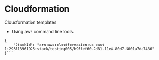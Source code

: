 Cloudformation
==============

Cloudformation templates


* Using aws command line tools.

```Bimlendus-MacBook-Pro:~ bimlendu$ aws cloudformation create-stack --stack-name testing005 --template-body file:///Users/bimlendu/Desktop/Cloudformation/ELB.template.json --parameters ParameterKey=ELBDNSName,ParameterValue=testing005 ParameterKey=ELBName,ParameterValue=testing005 ParameterKey=HostedZone,ParameterValue=hubzu-test.com --profile hubzudev
{
    "StackId": "arn:aws:cloudformation:us-east-1:293713961925:stack/testing005/b97fef60-7d81-11e4-80d7-5001a7da7436"
}```

